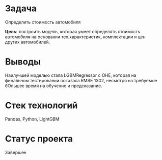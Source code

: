 # Задача
Определить стоимость автомобиля

**Цель:** построить модель, которая умеет определять стоимость автомобиля на основании тех.характеристик, комплектации и цен других автомобилей.

# Выводы
Наилучшей моделью стала LGBMRegressor с OHE, которая на финальном тестировании показала RMSE 1302, несмотря на требуемое бОльшее время на обучение и предсказание. 

# Стек технологий
Pandas, Python, LightGBM

# Статус проекта
Завершен
